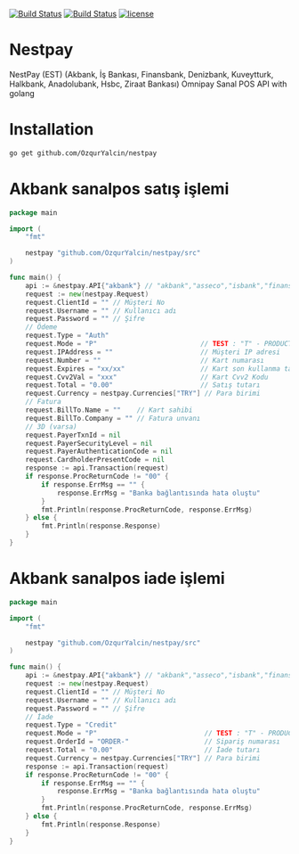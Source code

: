 [![Build Status](https://travis-ci.org/OzqurYalcin/nestpay.svg?branch=master)](https://travis-ci.org/OzqurYalcin/nestpay) [![Build Status](https://circleci.com/gh/OzqurYalcin/nestpay.svg?style=svg)](https://circleci.com/gh/OzqurYalcin/nestpay) [![license](https://img.shields.io/:license-mit-blue.svg)](https://github.com/OzqurYalcin/nestpay/blob/master/LICENSE.md)

# Nestpay
NestPay (EST) (Akbank, İş Bankası, Finansbank, Denizbank, Kuveytturk, Halkbank, Anadolubank, Hsbc, Ziraat Bankası) Omnipay Sanal POS API with golang

# Installation
```bash
go get github.com/OzqurYalcin/nestpay
```

# Akbank sanalpos satış işlemi
```go
package main

import (
	"fmt"

	nestpay "github.com/OzqurYalcin/nestpay/src"
)

func main() {
	api := &nestpay.API{"akbank"} // "akbank","asseco","isbank","finansbank","denizbank","kuveytturk","halkbank","anadolubank","hsbc","ziraatbank"
	request := new(nestpay.Request)
	request.ClientId = "" // Müşteri No
	request.Username = "" // Kullanıcı adı
	request.Password = "" // Şifre
	// Ödeme
	request.Type = "Auth"
	request.Mode = "P"                          // TEST : "T" - PRODUCTION "P"
	request.IPAddress = ""                      // Müşteri IP adresi
	request.Number = ""                         // Kart numarası
	request.Expires = "xx/xx"                   // Kart son kullanma tarihi
	request.Cvv2Val = "xxx"                     // Kart Cvv2 Kodu
	request.Total = "0.00"                      // Satış tutarı
	request.Currency = nestpay.Currencies["TRY"] // Para birimi
	// Fatura
	request.BillTo.Name = ""    // Kart sahibi
	request.BillTo.Company = "" // Fatura unvanı
	// 3D (varsa)
	request.PayerTxnId = nil
	request.PayerSecurityLevel = nil
	request.PayerAuthenticationCode = nil
	request.CardholderPresentCode = nil
	response := api.Transaction(request)
	if response.ProcReturnCode != "00" {
		if response.ErrMsg == "" {
			response.ErrMsg = "Banka bağlantısında hata oluştu"
		}
		fmt.Println(response.ProcReturnCode, response.ErrMsg)
	} else {
		fmt.Println(response.Response)
	}
}
```

# Akbank sanalpos iade işlemi
```go
package main

import (
	"fmt"

	nestpay "github.com/OzqurYalcin/nestpay/src"
)

func main() {
	api := &nestpay.API{"akbank"} // "akbank","asseco","isbank","finansbank","denizbank","kuveytturk","halkbank","anadolubank","hsbc","ziraatbank"
	request := new(nestpay.Request)
	request.ClientId = "" // Müşteri No
	request.Username = "" // Kullanıcı adı
	request.Password = "" // Şifre
	// İade
	request.Type = "Credit"
	request.Mode = "P"                           // TEST : "T" - PRODUCTION "P"
	request.OrderId = "ORDER-"                   // Sipariş numarası
	request.Total = "0.00"                       // İade tutarı
	request.Currency = nestpay.Currencies["TRY"] // Para birimi
	response := api.Transaction(request)
	if response.ProcReturnCode != "00" {
		if response.ErrMsg == "" {
			response.ErrMsg = "Banka bağlantısında hata oluştu"
		}
		fmt.Println(response.ProcReturnCode, response.ErrMsg)
	} else {
		fmt.Println(response.Response)
	}
}
```

